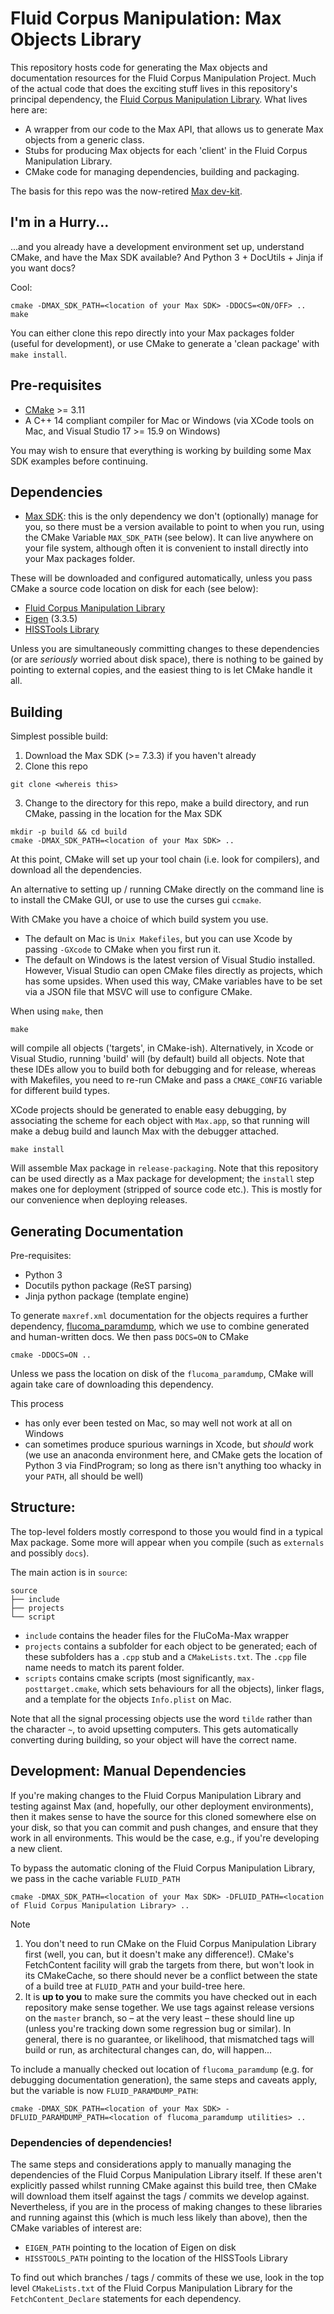 # Fluid Corpus Manipulation: Max Objects Library

This repository hosts code for generating the Max objects and documentation resources for the Fluid Corpus Manipulation Project. Much of the actual code that does the exciting stuff lives in this repository's principal dependency,  the [Fluid Corpus Manipulation Library](). What lives here are: 

* A wrapper from our code to the Max API, that allows us to generate Max objects from a generic class. 
* Stubs for producing Max objects for each 'client' in the Fluid Corpus Manipulation Library. 
* CMake code for managing dependencies, building and packaging. 

The basis for this repo was the now-retired [Max dev-kit](). 

## I'm in a Hurry...

...and you already have a development environment set up, understand CMake, and have the Max SDK available? And Python 3 + DocUtils + Jinja if you want docs? 

Cool: 

```
cmake -DMAX_SDK_PATH=<location of your Max SDK> -DDOCS=<ON/OFF> ..
make 
```
You can either clone this repo directly into your Max packages folder (useful for development), or use CMake to generate a 'clean package' with `make install`. 

## Pre-requisites

* [CMake](http://cmake.org) >= 3.11
* A C++ 14 compliant compiler for Mac or Windows (via XCode tools on Mac, and Visual Studio 17 >= 15.9 on Windows)

You may wish to ensure that everything is working by building some Max SDK examples before continuing.

## Dependencies 

* [Max SDK](https://github.com/Cycling74/max-sdk): this is the only dependency we don't (optionally) manage for you, so there must be a version available to point to when you run, using the CMake Variable `MAX_SDK_PATH` (see below). It can live anywhere on your file system, although often it is convenient to install directly into your Max packages folder. 

These will be downloaded and configured automatically, unless you pass CMake a source code location on disk for each (see below): 
* [Fluid Corpus Manipulation Library]()
* [Eigen](https://gitlab.com/libeigen/eigen) (3.3.5)
* [HISSTools Library](https://github.com/AlexHarker/HISSTools_Library)

Unless you are simultaneously committing changes to these dependencies (or are *seriously* worried about disk space), there is nothing to be gained by pointing to external copies, and the easiest thing to is let CMake handle it all. 

## Building 

Simplest possible build: 
1. Download the Max SDK (>= 7.3.3) if you haven't already 
2. Clone this repo
```
git clone <whereis this>
```
3. Change to the directory for this repo, make a build directory, and run CMake, passing in the location for the Max SDK 
```
mkdir -p build && cd build 
cmake -DMAX_SDK_PATH=<location of your Max SDK> ..
```
At this point, CMake will set up your tool chain (i.e. look for compilers), and download all the dependencies. 

An alternative to setting up / running CMake directly on the command line is to install the CMake GUI, or use to use the curses gui `ccmake`.

With CMake you have a choice of which build system you use. 
* The default on Mac is `Unix Makefiles`, but you can use Xcode by passing `-GXcode` to CMake when you first run it. 
* The default on Windows is the latest version of Visual Studio installed. However, Visual Studio can open CMake files directly as projects, which has some upsides. When used this way, CMake variables have to be set via a JSON file that MSVC will use to configure CMake. 

When using `make`, then
```
make
```
will compile all objects ('targets', in CMake-ish). Alternatively, in Xcode or Visual Studio, running 'build' will (by default) build all objects. Note that these IDEs allow you to build both for debugging and for release, whereas with Makefiles, you need to re-run CMake and pass a `CMAKE_CONFIG` variable for different build types.

XCode projects should be generated to enable easy debugging, by associating the scheme for each object with `Max.app`, so that running will make a debug build and launch Max with the debugger attached. 

```
make install 
```
Will assemble  Max package in `release-packaging`. Note that this repository can be used directly as a Max package for development; the `install` step makes one for deployment (stripped of source code etc.). This is mostly for our convenience when deploying releases.

## Generating Documentation 

Pre-requisites: 
* Python 3 
* Docutils python package (ReST parsing)
* Jinja python package (template engine)

To generate `maxref.xml` documentation for the objects requires a further dependency, [flucoma_paramdump](), which we use to combine generated and human-written docs. We then pass `DOCS=ON` to CMake
```
cmake -DDOCS=ON ..
```
Unless we pass the location on disk of the `flucoma_paramdump`, CMake will again take care of downloading this dependency.

This process 
* has only ever been tested on Mac, so may well not work at all on Windows 
* can sometimes produce spurious warnings in Xcode, but *should* work (we use an anaconda environment here, and CMake gets the location of Python 3 via FindProgram; so long as there isn't anything too whacky in your `PATH`, all should be well)

## Structure: 

The top-level folders mostly correspond to those you would find in a typical Max package. Some more will appear when you compile (such as `externals` and possibly `docs`).

The main action is in `source`:
```
source
├── include
├── projects
└── script
``` 
* `include` contains the header files for the FluCoMa-Max wrapper 
* `projects` contains a subfolder for each object to be generated; each of these subfolders has a `.cpp` stub and a `CMakeLists.txt`. The `.cpp` file name needs to match its parent folder. 
* `scripts` contains cmake scripts (most significantly, `max-posttarget.cmake`, which sets behaviours for all the objects), linker flags, and a template for the objects `Info.plist` on Mac.

Note that all the signal processing objects use the word `tilde` rather than the character `~`, to avoid upsetting computers. This gets automatically converting during building, so your object will have the correct name. 

## Development: Manual Dependencies 

If you're making changes to the Fluid Corpus Manipulation Library and testing against Max (and, hopefully, our other deployment environments), then it makes sense to have the source for this cloned somewhere else on your disk, so that you can commit and push changes, and ensure that they work in all environments. This would be the case, e.g., if you're developing a new client. 

To bypass the automatic cloning of the Fluid Corpus Manipulation Library, we pass in the cache variable `FLUID_PATH`

```
cmake -DMAX_SDK_PATH=<location of your Max SDK> -DFLUID_PATH=<location of Fluid Corpus Manipulation Library> ..
```
Note 
1. You don't need to run CMake on the Fluid Corpus Manipulation Library first (well, you can, but it doesn't make any difference!). CMake's FetchContent facility will grab the targets from there, but won't look in its CMakeCache, so there should never be a conflict between the state of a build tree at `FLUID_PATH` and your build-tree here. 
2. It is **up to you** to make sure the commits you have checked out in each repository make sense together. We use tags against release versions on the `master` branch, so – at the very least – these should line up (unless you're tracking down some regression bug or similar). In general, there is no guarantee, or likelihood, that mismatched tags will build or run, as architectural changes can, do, will happen...

To include a manually checked out location of `flucoma_paramdump` (e.g. for debugging documentation generation), the same steps and caveats apply, but the variable is now `FLUID_PARAMDUMP_PATH`: 
```
cmake -DMAX_SDK_PATH=<location of your Max SDK> -DFLUID_PARAMDUMP_PATH=<location of flucoma_paramdump utilities> ..
```
### Dependencies of dependencies! 
The same steps and considerations apply to manually managing the dependencies of the Fluid Corpus Manipulation Library itself. If these aren't explicitly passed whilst running CMake against this build tree, then CMake will download them itself against the tags / commits we develop against. Nevertheless, if you are in the process of making changes to these libraries and running against this (which is much less likely than above), then the CMake variables of interest are: 
* `EIGEN_PATH` pointing to the location of Eigen on disk 
* `HISSTOOLS_PATH` pointing to the location of the HISSTools Library 

To find out which branches / tags / commits of these we use, look in the top level `CMakeLists.txt` of the  Fluid Corpus Manipulation Library for the `FetchContent_Declare` statements for each dependency. 
